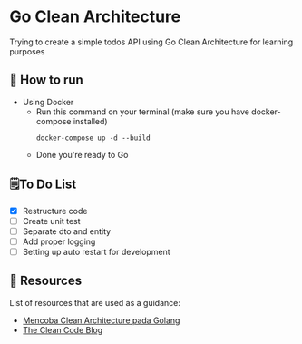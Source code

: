 # Go Clean Architecture

Trying to create a simple todos API using Go Clean Architecture for learning purposes

## 🚀 How to run

-   Using Docker
    -   Run this command on your terminal (make sure you have docker-compose installed)
        ```
        docker-compose up -d --build
        ```
    -   Done you're ready to Go

## 🗒️To Do List

-   [x] Restructure code
-   [ ] Create unit test
-   [ ] Separate dto and entity
-   [ ] Add proper logging
-   [ ] Setting up auto restart for development

## 📖 Resources

List of resources that are used as a guidance:

-   [Mencoba Clean Architecture pada Golang](https://medium.com/golangid/mencoba-golang-clean-architecture-c2462f355f41)
-   [The Clean Code Blog](https://blog.cleancoder.com/uncle-bob/2012/08/13/the-clean-architecture.html)
